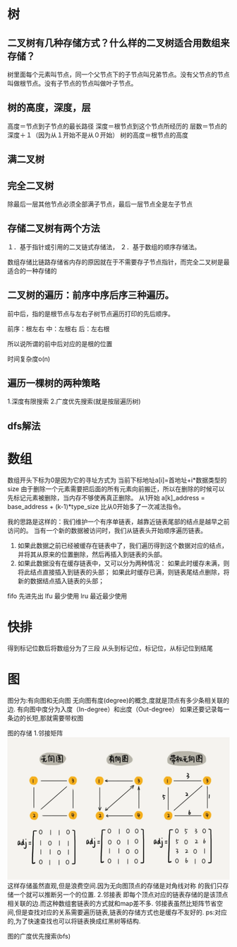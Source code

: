 # 树

## 二叉树有几种存储方式？什么样的二叉树适合用数组来存储？

树里面每个元素叫节点，同一个父节点下的子节点叫兄弟节点。没有父节点的节点叫做根节点。没有子节点的节点叫做叶子节点。

## 树的高度，深度，层

高度＝节点到子节点的最长路径
深度＝根节点到这个节点所经历的
层数＝节点的深度＋１（因为从１开始不是从０开始）
树的高度＝根节点的高度

## 满二叉树

## 完全二叉树　

除最后一层其他节点必须全部满子节点，最后一层节点全是左子节点

## 存储二叉树有两个方法

１．基于指针或引用的二叉链式存储法，
２．基于数组的顺序存储法。

数组存储比链路存储省内存的原因就在于不需要存子节点指针，而完全二叉树是最适合的一种存储的

## 二叉树的遍历：前序中序后序三种遍历。

前中后，指的是根节点与左右子树节点遍历打印的先后顺序。

前序：根左右
中：左根右
后：左右根

所以说所谓的前中后对应的是根的位置

时间复杂度o(n)

## 遍历一棵树的两种策略

1.深度有限搜索
2.广度优先搜索(就是按层遍历树)

## dfs解法

# 数组

数组开头下标为0是因为它的寻址方式为
当前下标地址a[i]=首地址+i*数据类型的size
由于删除一个元素需要把后面的所有元素向前搬迁，所以在删除的时候可以先标记元素被删除，当内存不够使再真正删除。
从1开始
a[k]_address = base_address + (k-1)*type_size
比从0开始多了一次减法指令。

我的思路是这样的：我们维护一个有序单链表，越靠近链表尾部的结点是越早之前访问的。
当有一个新的数据被访问时，我们从链表头开始顺序遍历链表。

1. 如果此数据之前已经被缓存在链表中了，我们遍历得到这个数据对应的结点，并将其从原来的位置删除，然后再插入到链表的头部。
2. 如果此数据没有在缓存链表中，又可以分为两种情况：
   如果此时缓存未满，则将此结点直接插入到链表的头部；
   如果此时缓存已满，则链表尾结点删除，将新的数据结点插入链表的头部；

fifo 先进先出
lfu 最少使用
lru 最近最少使用

# 快排

得到标记位数后将数组分为了三段
从头到标记位，标记位，从标记位到结尾

# 图

图分为:有向图和无向图
无向图有度(degree)的概念,度就是顶点有多少条相关联的边.
有向图中度分为入度（In-degree）和出度（Out-degree）
如果还要记录每一条边的长短,那就需要带权图

图的存储
1.邻接矩阵
![](data/graph.webp)
这样存储虽然直观,但是浪费空间.因为无向图顶点的存储是对角线对称
的我们只存储一个就可以推断另一个的位置.
2.邻接表
即每个顶点对应的链表存储的是该顶点相关联的边.而这种数组套链表的方式就和map差不多.
邻接表虽然比矩阵节省空间,但是查找对应的关系需要遍历链表,链表的存储方式也是缓存不友好的.
ps:对应的,为了快速查找也可以将链表换成红黑树等结构.

图的广度优先搜索(bfs)


